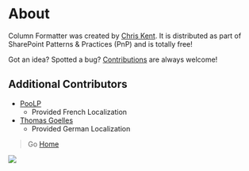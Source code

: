 # About

Column Formatter was created by [Chris Kent](https://thechriskent.com). It is distributed as part of SharePoint Patterns & Practices (PnP) and is totally free!

Got an idea? Spotted a bug? [Contributions](../../../projectguides/contributing.md) are always welcome!

## Additional Contributors

- [PooLP](http://www.poolp.net/)
    - Provided French Localization
- [Thomas Goelles](http://www.modernworkplacesolutions.rocks/)
    - Provided German Localization

> Go [Home](../index.md)

![](https://pnptelemetry.azurewebsites.net/sp-dev-solutions/solutions/ColumnFormatter/wiki/About)